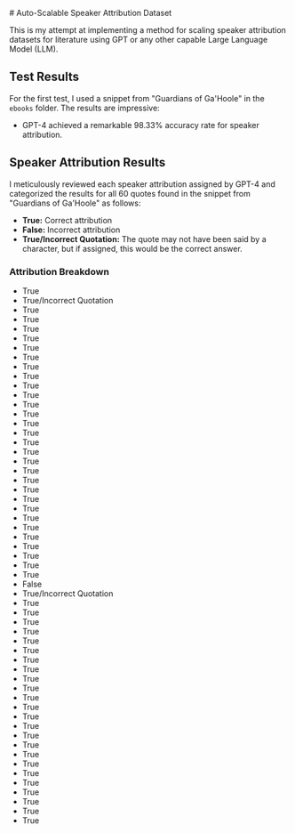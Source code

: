 \# Auto-Scalable Speaker Attribution Dataset

This is my attempt at implementing a method for scaling speaker attribution datasets for literature using GPT or any other capable Large Language Model (LLM).

## Test Results

For the first test, I used a snippet from "Guardians of Ga'Hoole" in the `ebooks` folder. The results are impressive:

- GPT-4 achieved a remarkable 98.33% accuracy rate for speaker attribution.

## Speaker Attribution Results

I meticulously reviewed each speaker attribution assigned by GPT-4 and categorized the results for all 60 quotes found in the snippet from "Guardians of Ga'Hoole" as follows:

- **True:** Correct attribution
- **False:** Incorrect attribution
- **True/Incorrect Quotation:** The quote may not have been said by a character, but if assigned, this would be the correct answer.

### Attribution Breakdown

- True
- True/Incorrect Quotation
- True
- True
- True
- True
- True
- True
- True
- True
- True
- True
- True
- True
- True
- True
- True
- True
- True
- True
- True
- True
- True
- True
- True
- True
- True
- True
- True
- True
- True
- False
- True/Incorrect Quotation
- True
- True
- True
- True
- True
- True
- True
- True
- True
- True
- True
- True
- True
- True
- True
- True
- True
- True
- True
- True
- True
- True
- True
- True
